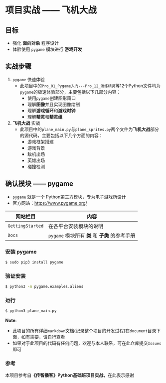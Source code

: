 # 项目实战 —— 飞机大战

## 目标

* 强化 **面向对象** 程序设计
* 体验使用 `pygame` 模块进行 **游戏开发**

## 实战步骤

1. `pygame` 快速体验
    * 此项目中的`Pro_01_Pygame入门---Pro_12_演练精灵`等12个Python文件均为`pygame`的极速体验部分，主要包括以下几部分内容：
        * 使用`pygame`创建图形窗口
        * 理解**图像**并且实现图像绘制
        * 理解**游戏循环**和**游戏时钟**
        * 理解**精灵**和**精灵组** 
2. **飞机大战** 实战
    * 此项目中的`plane_main.py`与`plane_sprites.py`两个文件为**飞机大战**部分的源代码，主要包括以下几个方面的内容：
        * 游戏框架搭建
        * 游戏背景
        * 敌机出场
        * 英雄出场
        * 碰撞检测

## 确认模块 —— pygame

* `pygame` 就是一个 Python第三方模块，专为电子游戏所设计
* 官方网站：https://www.pygame.org/

| 网站栏目 | 内容 |
| --- | --- |
| `GettingStarted` | 在各平台安装模块的说明 |
| `Docs` | `pygame` 模块所有 **类** 和 **子类** 的参考手册 |

### 安装 pygame

```bash
$ sudo pip3 install pygame
```

### 验证安装

```bash
$ python3 -m pygame.examples.aliens
```
### 运行

```bash
$ python3 plane_main.py
```

**Note**:
* 此项目的所有详细`markdown`文档(记录整个项目的开发过程)在`document`目录下面，如有需要，请自行查看
* 如果对于此项目的代码有任何问题，欢迎与本人联系，可在此仓库提交`Issues`即可

### 参考

本项目参考自<b>《传智播客》Python基础班项目实战</b>，在此表示感谢